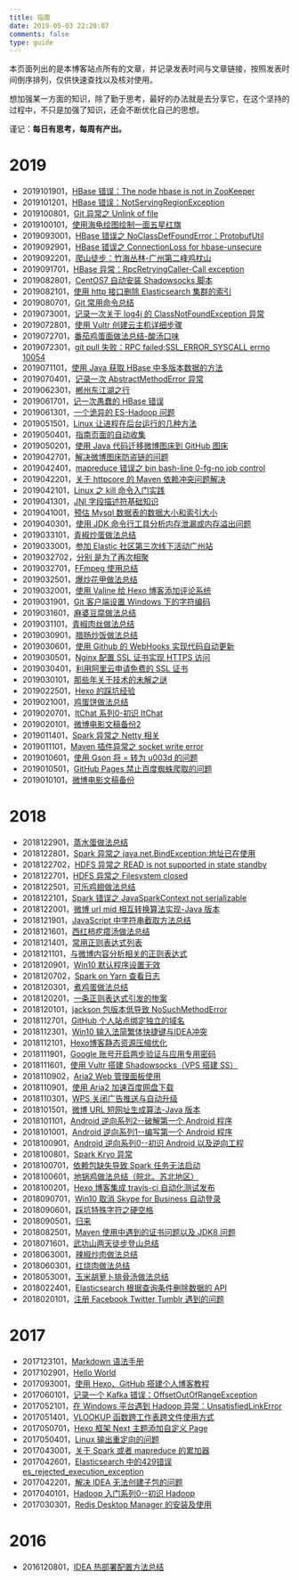 ```yaml
---
title: 指南
date: 2019-05-03 22:20:07
comments: false
type: guide
---
```



本页面列出的是本博客站点所有的文章，并记录发表时间与文章链接，按照发表时间倒序排列，仅供快速查找以及核对使用。

想加强某一方面的知识，除了勤于思考，最好的办法就是去分享它，在这个坚持的过程中，不只是加强了知识，还会不断优化自己的思想。

谨记：**每日有思考，每周有产出。**


# 2019


- 2019101901，[HBase 错误：The node hbase is not in ZooKeeper](https://www.playpi.org/2019101901.html)
- 2019101201，[HBase 错误：NotServingRegionException](https://www.playpi.org/2019101201.html)
- 2019100801，[Git 异常之 Unlink of file](https://www.playpi.org/2019100801.html)
- 2019100101，[使用海龟绘图绘制一面五星红旗](https://www.playpi.org/2019100101.html)
- 2019093001，[HBase 错误之 NoClassDefFoundError：ProtobufUtil](https://www.playpi.org/2019093001.html)
- 2019092901，[HBase 错误之 ConnectionLoss for hbase-unsecure](https://www.playpi.org/2019092901.html)
- 2019092201，[爬山徒步：竹海丛林-广州第二峰鸡枕山](https://www.playpi.org/2019092201.html)
- 2019091701，[HBase 异常：RpcRetryingCaller-Call exception](https://www.playpi.org/2019091701.html)
- 2019082801，[CentOS7 自动安装 Shadowsocks 脚本](https://www.playpi.org/2019082801.html)
- 2019082101，[使用 http 接口删除 Elasticsearch 集群的索引](https://www.playpi.org/2019082101.html)
- 2019080701，[Git 常用命令总结](https://www.playpi.org/2019080701.html)
- 2019073001，[记录一次关于 log4j 的 ClassNotFoundException 异常](https://www.playpi.org/2019073001.html)
- 2019072801，[使用 Vultr 创建云主机详细步骤](https://www.playpi.org/2019072801.html)
- 2019072701，[番茄鸡蛋面做法总结-酸汤口味](https://www.playpi.org/2019072701.html)
- 2019072301，[git pull 失败：RPC failed;SSL_ERROR_SYSCALL errno 10054](https://www.playpi.org/2019072301.html)
- 2019071101，[使用 Java 获取 HBase 中多版本数据的方法](https://www.playpi.org/2019071101.html)
- 2019070401，[记录一次 AbstractMethodError 异常](https://www.playpi.org/2019070401.html)
- 2019062301，[郴州东江湖之行](https://www.playpi.org/2019062301.html)
- 2019061701，[记一次愚蠢的 HBase 错误](https://www.playpi.org/2019061701.html)
- 2019061301，[一个诡异的 ES-Hadoop 问题](https://www.playpi.org/2019061301.html)
- 2019051501，[Linux 让进程在后台运行的几种方法](https://www.playpi.org/2019051501.html)
- 2019050401，[指南页面的自动收集](https://www.playpi.org/2019050401.html)
- 2019050201，[使用 Java 代码迁移微博图床到 GitHub 图床](https://www.playpi.org/2019050201.html)
- 2019042701，[解决微博图床防盗链的问题](https://www.playpi.org/2019042701.html)
- 2019042401，[mapreduce 错误之 bin bash-line 0-fg-no job control](https://www.playpi.org/2019042401.html)
- 2019042201，[关于 httpcore 的 Maven 依赖冲突问题解决](https://www.playpi.org/2019042201.html)
- 2019042101，[Linux 之 kill 命令入门实践](https://www.playpi.org/2019042101.html)
- 2019041301，[JNI 字段描述符基础知识](https://www.playpi.org/2019041301.html)
- 2019041001，[预估 Mysql 数据表的数据大小和索引大小](https://www.playpi.org/2019041001.html)
- 2019040301，[使用 JDK 命令行工具分析内存泄漏或内存溢出问题](https://www.playpi.org/2019040301.html)
- 2019033101，[青椒炒蛋做法总结](https://www.playpi.org/2019033101.html)
- 2019033001，[参加 Elastic 社区第三次线下活动广州站](https://www.playpi.org/2019033001.html)
- 2019032702，[分别 是为了再次相聚](https://www.playpi.org/2019032702.html)
- 2019032701，[FFmpeg 使用总结](https://www.playpi.org/2019032701.html)
- 2019032501，[爆炒花甲做法总结](https://www.playpi.org/2019032501.html)
- 2019032001，[使用 Valine 给 Hexo 博客添加评论系统](https://www.playpi.org/2019032001.html)
- 2019031901，[Git 客户端设置 Windows 下的字符编码](https://www.playpi.org/2019031901.html)
- 2019031601，[麻婆豆腐做法总结](https://www.playpi.org/2019031601.html)
- 2019031101，[青椒肉丝做法总结](https://www.playpi.org/2019031101.html)
- 2019030901，[腊肠炒饭做法总结](https://www.playpi.org/2019030901.html)
- 2019030601，[使用 Github 的 WebHooks 实现代码自动更新](https://www.playpi.org/2019030601.html)
- 2019030501，[Nginx 配置 SSL 证书实现 HTTPS 访问](https://www.playpi.org/2019030501.html)
- 2019030401，[利用阿里云申请免费的 SSL 证书](https://www.playpi.org/2019030401.html)
- 2019030101，[那些年关于技术的未解之谜](https://www.playpi.org/2019030101.html)
- 2019022501，[Hexo 的踩坑经验](https://www.playpi.org/2019022501.html)
- 2019021001，[鸡蛋饼做法总结](https://www.playpi.org/2019021001.html)
- 2019020701，[ItChat 系列0-初识 ItChat](https://www.playpi.org/2019020701.html)
- 2019020101，[微博电影文稿备份2](https://www.playpi.org/2019020101.html)
- 2019011401，[Spark 异常之 Netty 相关](https://www.playpi.org/2019011401.html)
- 2019011101，[Maven 插件异常之 socket write error](https://www.playpi.org/2019011101.html)
- 2019010601，[使用 Gson 将 = 转为 u003d 的问题](https://www.playpi.org/2019010601.html)
- 2019010501，[GitHub Pages 禁止百度蜘蛛爬取的问题](https://www.playpi.org/2019010501.html)
- 2019010101，[微博电影文稿备份](https://www.playpi.org/2019010101.html)


# 2018


- 2018122901，[蒸水蛋做法总结](https://www.playpi.org/2018122901.html)
- 2018122801，[Spark 异常之 java.net.BindException:地址已在使用](https://www.playpi.org/2018122801.html)
- 2018122702，[HDFS 异常之 READ is not supported in state standby](https://www.playpi.org/2018122702.html)
- 2018122701，[HDFS 异常之 Filesystem closed](https://www.playpi.org/2018122701.html)
- 2018122501，[可乐鸡翅做法总结](https://www.playpi.org/2018122501.html)
- 2018122101，[Spark 错误之 JavaSparkContext not serializable](https://www.playpi.org/2018122101.html)
- 2018122001，[微博 url mid 相互转换算法实现-Java 版本](https://www.playpi.org/2018122001.html)
- 2018121901，[JavaScript 中字符串截取方法总结](https://www.playpi.org/2018121901.html)
- 2018121601，[西红柿疙瘩汤做法总结](https://www.playpi.org/2018121601.html)
- 2018121401，[常用正则表达式列表](https://www.playpi.org/2018121401.html)
- 2018121101，[与微博内容分析相关的正则表达式](https://www.playpi.org/2018121101.html)
- 2018120901，[Win10 默认程序设置无效](https://www.playpi.org/2018120901.html)
- 2018120702，[Spark on Yarn 查看日志](https://www.playpi.org/2018120702.html)
- 2018120301，[煮鸡蛋做法总结](https://www.playpi.org/2018120301.html)
- 2018120201，[一条正则表达式引发的惨案](https://www.playpi.org/2018120201.html)
- 2018120101，[jackson 包版本低导致 NoSuchMethodError](https://www.playpi.org/2018120101.html)
- 2018112701，[GitHub 个人站点绑定独立的域名](https://www.playpi.org/2018112701.html)
- 2018112301，[Win10 输入法简繁体快捷键与IDEA冲突](https://www.playpi.org/2018112301.html)
- 2018112101，[Hexo博客静态资源压缩优化](https://www.playpi.org/2018112101.html)
- 2018111901，[Google 账号开启两步验证与应用专用密码](https://www.playpi.org/2018111901.html)
- 2018111601，[使用 Vultr 搭建 Shadowsocks（VPS 搭建 SS）](https://www.playpi.org/2018111601.html)
- 2018110902，[Aria2 Web 管理面板使用](https://www.playpi.org/2018110902.html)
- 2018110901，[使用 Aria2 加速百度网盘下载](https://www.playpi.org/2018110901.html)
- 2018110301，[WPS 关闭广告推送与自动升级](https://www.playpi.org/2018110301.html)
- 2018101501，[微博 URL 短网址生成算法-Java 版本](https://www.playpi.org/2018101501.html)
- 2018101101，[Android 逆向系列2--破解第一个 Android 程序](https://www.playpi.org/2018101101.html)
- 2018101001，[Android 逆向系列1--编写第一个 Android 程序](https://www.playpi.org/2018101001.html)
- 2018100901，[Android 逆向系列0--初识 Android 以及逆向工程](https://www.playpi.org/2018100901.html)
- 2018100801，[Spark Kryo 异常](https://www.playpi.org/2018100801.html)
- 2018100701，[依赖包缺失导致 Spark 任务无法启动](https://www.playpi.org/2018100701.html)
- 2018100601，[地锅鸡做法总结（皖北、苏北地区）](https://www.playpi.org/2018100601.html)
- 2018100201，[Hexo 博客集成 travis-ci 自动化测试发布](https://www.playpi.org/2018100201.html)
- 2018090701，[Win10 取消 Skype for Business 自动登录](https://www.playpi.org/2018090701.html)
- 2018090601，[踩坑特殊字符之硬空格](https://www.playpi.org/2018090601.html)
- 2018090501，[归来](https://www.playpi.org/2018090501.html)
- 2018082501，[Maven 使用中遇到的证书问题以及 JDK8 问题](https://www.playpi.org/2018082501.html)
- 2018071601，[武功山两天徒步登山总结](https://www.playpi.org/2018071601.html)
- 2018063001，[辣椒炒肉做法总结](https://www.playpi.org/2018063001.html)
- 2018060301，[红烧肉做法总结](https://www.playpi.org/2018060301.html)
- 2018053001，[玉米胡萝卜排骨汤做法总结](https://www.playpi.org/2018053001.html)
- 2018022401，[Elasticsearch 根据查询条件删除数据的 API](https://www.playpi.org/2018022401.html)
- 2018020101，[注册 Facebook Twitter Tumblr 遇到的问题](https://www.playpi.org/2018020101.html)


# 2017


- 2017123101，[Markdown 语法手册](https://www.playpi.org/2017123101.html)
- 2017102901，[Hello World](https://www.playpi.org/2017102901.html)
- 2017093001，[使用 Hexo、GitHub 搭建个人博客教程](https://www.playpi.org/2017093001.html)
- 2017060101，[记录一个 Kafka 错误：OffsetOutOfRangeException](https://www.playpi.org/2017060101.html)
- 2017052101，[在 Windows 平台遇到 Hadoop 异常：UnsatisfiedLinkError](https://www.playpi.org/2017052101.html)
- 2017051401，[VLOOKUP 函数跨工作表跨文件使用方式](https://www.playpi.org/2017051401.html)
- 2017050701，[Hexo 框架 Next 主题添加自定义 Page](https://www.playpi.org/2017050701.html)
- 2017050401，[Linux 输出重定向的问题](https://www.playpi.org/2017050401.html)
- 2017043001，[关于 Spark 或者 mapreduce 的累加器](https://www.playpi.org/2017043001.html)
- 2017042601，[Elasticsearch 中的429错误 es_rejected_execution_exception](https://www.playpi.org/2017042601.html)
- 2017042201，[解决 IDEA 无法创建子包的问题](https://www.playpi.org/2017042201.html)
- 2017040101，[Hadoop 入门系列0--初识 Hadoop](https://www.playpi.org/2017040101.html)
- 2017030301，[Redis Desktop Manager 的安装及使用](https://www.playpi.org/2017030301.html)


# 2016


- 2016120801，[IDEA 热部署配置方法总结](https://www.playpi.org/2016120801.html)

